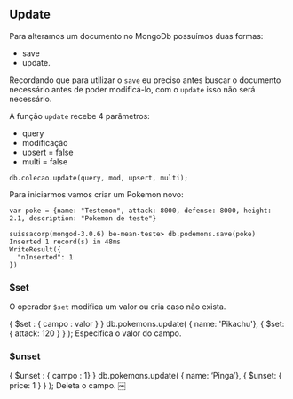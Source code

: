 ## Update

Para alteramos um documento no MongoDb possuímos duas formas:

- save
- update.

Recordando que para utilizar o `save` eu preciso antes buscar o documento necessário antes de poder modificá-lo, com o `update` isso não será necessário.

A função `update` recebe 4 parâmetros:

- query
- modificação
- upsert = false
- multi = false

```
db.colecao.update(query, mod, upsert, multi);
```

Para iniciarmos vamos criar um Pokemon novo:

```
var poke = {name: "Testemon", attack: 8000, defense: 8000, height: 2.1, description: "Pokemon de teste"}

suissacorp(mongod-3.0.6) be-mean-teste> db.podemons.save(poke)
Inserted 1 record(s) in 48ms
WriteResult({
  "nInserted": 1
})
```



### $set

O operador `$set` modifica um valor ou cria caso não exista.

{ $set : { campo : valor } }
db.pokemons.update( { name: 'Pikachu'}, { $set: { attack: 120
} } );
Especifica o valor do campo.




### $unset
{ $unset : { campo : 1} }
db.pokemons.update( { name: ‘Pinga’}, { $unset: { price: 1
} } );
Deleta o campo.
￼